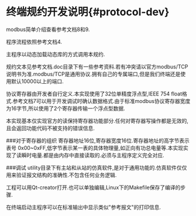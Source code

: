 终端规约开发说明{#protocol-dev}
=============

modbus简单介绍查看参考文档8和9.

程序流程依照参考文档4.

主程序以动态加载动态库的方式调用本规约.

规约文本见参考文档.doc目录下有一些参考资料.若有冲突请以官方modbus/TCP说明书为准.modbus/TCP是通用协议.拥有自己的专属端口,但是我们终端还是使用默认10000以上的端口.

协议寄存器由开发者自行定义.本实现使用了32位单精度浮点型,IEEE 754 float格式.参考文档7可以用于开发调试时确认数据格式.由于标准modbus协议寄存器宽度为16字节,所以使用了2个寄存器传输一个浮点型数据.

本实现基本仅实现官方的读保持寄存器功能部分.任何对寄存器写操作都是无效的,且会返回功能代码不被支持的错误信息.

###对于寄存器的组织
寄存器地址16位,寄存器宽度16位.寄存器地址的高字节表示表号 0x00~0xFF,低字节表示某一表的具体物理量,如正向有功总电量等.本实现实现了读瞬时电量.都是由内存中直接读取的.必须与主程序定义完全对应.

###调试
utility目录下有主站和从站的仿真软件,是对于通用功能的.仿真软件仅仅用来验证报文结构的准确性.不包含任何业务逻辑.

工程可以用Qt-creator打开.也可以单独编辑,Linux下的Makefile保存了编译的步骤.

在终端启动主程序可以在标准输出中显示类似"参考报文"的打印信息.
